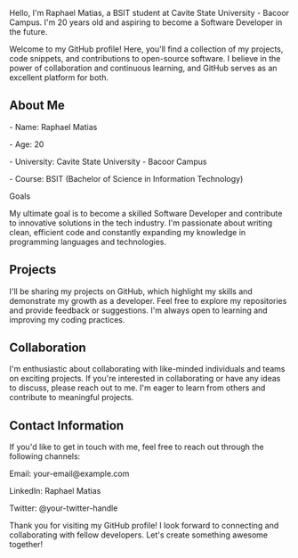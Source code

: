 <p> Hello, I'm Raphael Matias, a BSIT student at Cavite State University - Bacoor Campus. I'm 20 years old and aspiring to become a Software Developer in the future.</p>

<p>Welcome to my GitHub profile! Here, you'll find a collection of my projects, code snippets, and contributions to open-source software. I believe in the power of collaboration and continuous learning, and GitHub serves as an excellent platform for both.</p>

<h2>About Me</h2>
<p> - Name: Raphael Matias</p>
<p> - Age: 20</p>
<p> - University: Cavite State University - Bacoor Campus</p>
<p> - Course: BSIT (Bachelor of Science in Information Technology)</p>

<p>Goals</p>
<p>My ultimate goal is to become a skilled Software Developer and contribute to innovative solutions in the tech industry. I'm passionate about writing clean, efficient code and constantly expanding my knowledge in programming languages and technologies.</p>

<h2>Projects</h2>
<p>I'll be sharing my projects on GitHub, which highlight my skills and demonstrate my growth as a developer. Feel free to explore my repositories and provide feedback or suggestions. I'm always open to learning and improving my coding practices.</p>

<h2>Collaboration</h2>
<p>I'm enthusiastic about collaborating with like-minded individuals and teams on exciting projects. If you're interested in collaborating or have any ideas to discuss, please reach out to me. I'm eager to learn from others and contribute to meaningful projects.</p>

<h2>Contact Information</h2>
<p>If you'd like to get in touch with me, feel free to reach out through the following channels:</p>

<p>Email: your-email@example.com</p>
<p>LinkedIn: Raphael Matias</p>
<p>Twitter: @your-twitter-handle</p>
<p>Thank you for visiting my GitHub profile! I look forward to connecting and collaborating with fellow developers. Let's create something awesome together!</p>

